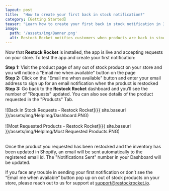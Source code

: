 ```yaml
---
layout: post
title:  "How to create your first back in stock notification?"
category: [Getting Started]
teaser: "Learn how to create your first back in stock notification in 3 simple steps"
image:
  path: '/assets/img/Banner.png'
  alt: Restock Rocket notifies customers when products are back in stock
---
```

Now that **Restock Rocket** is installed, the app is live and accepting requests on your store. To test the app and create your first notification:

**Step 1:**	Visit the product page of any out of stock product on your store and you will notice a "Email me when available" button on the page
<br/>
**Step 2:**	Click on the "Email me when available" button and enter your email address to sign up for an email notification when the product is restocked
<br/>
**Step 3:**	Go back to the **Restock Rocket** dashboard and you’ll see the number of "Requests" updated. You can also see details of the product requested in the "Products" Tab.
<br/>
<br/>
![Back in Stock Requests - Restock Rocket]({{ site.baseurl }}/assets/img/HelpImg/Dashboard.PNG)
<br/>
<br/>
![Most Requested Products - Restock Rocket]({{ site.baseurl }}/assets/img/HelpImg/Most Requested Products.PNG)
<br/>
<br/>

Once the product you requested has been restocked and the inventory has been updated in Shopify, an email will be sent automatically to the registered email id. The "Notifications Sent" number in your Dashboard will be updated.

If you face any trouble in sending your first notification or don’t see the “Email me when available” button pop up on out of stock products on your store, please reach out to us for support at <a href="mailto:support@restockrocket.io">support@restockrocket.io</a>.
